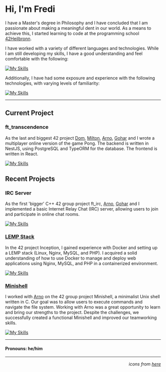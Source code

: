 # Hi, I'm Fredi

I have a Master's degree in Philosophy and I have concluded that I am passionate about making a meaningful dent in our world. As a means to achieve this, I started learning to code at the programming school [42Heilbronn](https://www.42heilbronn.de/en/?gclid=CjwKCAiA0JKfBhBIEiwAPhZXDw4H5-SlQtCjI4UeUxtBLCjbAbaIRvnXh2Xd_n7XhlPpnoXJQT3XPhoC0bQQAvD_BwE).

I have worked with a variety of different languages and technologies. While I am still developing my skills, I have a good understanding and feel comfortable with the following:

[![My Skills](https://skillicons.dev/icons?i=c,cpp,bash,git,github,stackoverflow,vscode)](https://skillicons.dev)

Additionally, I have had some exposure and experience with the following technologies, with varying levels of familiarity:

[![My Skills](https://skillicons.dev/icons?i=js,nestjs,react,docker,aws,linux,nginx,mysql,postgres,postman,wordpress,markdown)](https://skillicons.dev)

--- 

## Current Project

### ft_transcendence

As the last and biggest 42 project [Dom](https://github.com/Domas182), [Milton](https://github.com/Pyr-0), [Arno](https://github.com/AF200), [Gohar](https://github.com/goharalisiddiqui) and I wrote a multiplayer online version of the game Pong. The backend is written in NestJS, using PostgreSQL and TypeORM for the database. The frontend is written in React. 

[![My Skills](https://skillicons.dev/icons?i=nestjs,react,postgres,docker)](https://skillicons.dev)

## Recent Projects

### IRC Server

As the first 'bigger' C++ 42 group project ft_irc, [Arno](https://github.com/AF200), [Gohar](https://github.com/goharalisiddiqui) and I implemented a basic Internet Relay Chat (IRC) server, allowing users to join and participate in online chat rooms.

[![My Skills](https://skillicons.dev/icons?i=cpp)](https://skillicons.dev)

### [LEMP Stack](https://github.com/Fredi-B/42_inception)

In the 42 project Inception, I gained experience with Docker and setting up a LEMP stack (Linux, Nginx, MySQL, and PHP). I acquired a solid understanding of how to use Docker to manage and deploy web applications using Nginx, MySQL, and PHP in a containerized environment.

[![My Skills](https://skillicons.dev/icons?i=docker,linux,nginx,mysql,wordpress)](https://skillicons.dev)

### [Minishell](https://github.com/Fredi-B/42_minishell)

I worked with [Arno](https://github.com/AF200) on the 42 group project Minishell, a minimalist Unix shell written in C. Our goal was to allow users to execute commands and navigate the file system. Working with Arno was a great opportunity to learn and bring our strengths to the project. Despite the challenges, we successfully created a functional Minishell and improved our teamworking skills.

[![My Skills](https://skillicons.dev/icons?i=c)](https://skillicons.dev)

---

#### Pronouns: he/him

---
*<p align="right"> icons from [here](https://github.com/tandpfun/skill-icons)</p>*

<!--
**Fredi-B/Fredi-B** is a ✨ _special_ ✨ repository because its `README.md` (this file) appears on your GitHub profile.

Here are some ideas to get you started:

- 🔭 I’m currently working on ...
- 🌱 I’m currently learning ...
- 👯 I’m looking to collaborate on ...
- 🤔 I’m looking for help with ...
- 💬 Ask me about ...
- 📫 How to reach me: ...
- 😄 Pronouns: ...
- ⚡ Fun fact: ...
-->
